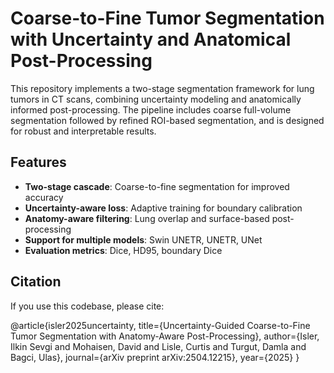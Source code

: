 # Coarse-to-Fine Tumor Segmentation with Uncertainty and Anatomical Post-Processing

This repository implements a two-stage segmentation framework for lung tumors in CT scans, combining uncertainty modeling and anatomically informed post-processing. The pipeline includes coarse full-volume segmentation followed by refined ROI-based segmentation, and is designed for robust and interpretable results.

## Features

- **Two-stage cascade**: Coarse-to-fine segmentation for improved accuracy
- **Uncertainty-aware loss**: Adaptive training for boundary calibration
- **Anatomy-aware filtering**: Lung overlap and surface-based post-processing
- **Support for multiple models**: Swin UNETR, UNETR, UNet
- **Evaluation metrics**: Dice, HD95, boundary Dice

## Citation

If you use this codebase, please cite:

@article{isler2025uncertainty,
  title={Uncertainty-Guided Coarse-to-Fine Tumor Segmentation with Anatomy-Aware Post-Processing},
  author={Isler, Ilkin Sevgi and Mohaisen, David and Lisle, Curtis and Turgut, Damla and Bagci, Ulas},
  journal={arXiv preprint arXiv:2504.12215},
  year={2025}
}
